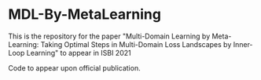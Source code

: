 # MDL-By-MetaLearning
This is the repository for the paper "Multi-Domain Learning by Meta-Learning: Taking Optimal Steps in Multi-Domain Loss Landscapes by Inner-Loop Learning" to appear in ISBI 2021

Code to appear upon official publication.
